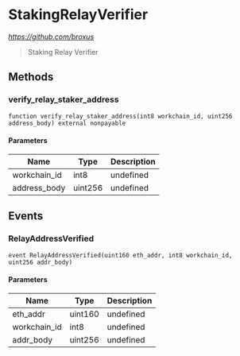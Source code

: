 # StakingRelayVerifier

*https://github.com/broxus*

> Staking Relay Verifier





## Methods

### verify_relay_staker_address

```solidity
function verify_relay_staker_address(int8 workchain_id, uint256 address_body) external nonpayable
```





#### Parameters

| Name | Type | Description |
|---|---|---|
| workchain_id | int8 | undefined
| address_body | uint256 | undefined



## Events

### RelayAddressVerified

```solidity
event RelayAddressVerified(uint160 eth_addr, int8 workchain_id, uint256 addr_body)
```





#### Parameters

| Name | Type | Description |
|---|---|---|
| eth_addr  | uint160 | undefined |
| workchain_id  | int8 | undefined |
| addr_body  | uint256 | undefined |



